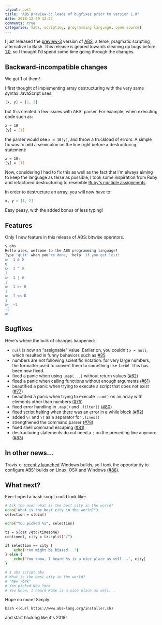 ```yaml
---
layout: post
title: "ABS preview-3: loads of bugfixes prior to version 1.0"
date: 2018-12-29 12:43
comments: true
categories: [abs, scripting, programming language, open source]
---
```


I just released the [preview-3](https://github.com/abs-lang/abs/releases/tag/preview-3) version of [ABS](https://www.abs-lang.org/), a terse, pragmatic
scripting alternative to Bash. This release is geared towards
cleaning up bugs before [1.0](https://github.com/abs-lang/abs/milestone/5), so I thought I'd spend some time
going through the changes.

<!-- more -->

## Backward-incompatible changes

We got 1 of them!

I first thought of implementing array destructuring with the
very same syntax JavaScript uses:

``` js
[x, y] = [1, 2]
```

but this created a few issues with ABS' parser. For example,
when executing code such as:

``` bash
x = 10
[y] = [1]
```

the parser would see `x = 10[y]`, and throw a truckload of 
errors. A simple fix was to add a semicolon on the line
right before a destructuring statement:

``` bash
x = 10;
[y] = [1]
```

Now, considering I had to fix this as well as the fact that
I'm always aiming to keep the language as terse as possible,
I took some inspiration from Ruby and refactored destructuring
to resemble [Ruby's multiple assignments](https://nathanhoad.net/ruby-multiple-assignment).

In order to destructure an array, you will now have to:

``` js
x, y = [1, 2]
```

Easy peasy, with the added bonus of less typing!

## Features

Only 1 new feature in this release of ABS: bitwise operators.

``` bash
$ abs
Hello alex, welcome to the ABS programming language!
Type 'quit' when you're done, 'help' if you get lost!
⧐  1 & 0
0
⧐  1 ^ 0
1
⧐  1 | 0
1
⧐  1 >> 0
1
⧐  1 << 0
1
⧐  ~1
-2
⧐  
```

## Bugfixes

Here's where the bulk of changes happened:

* `null` is now an "assignable" value. Earlier on, you couldn't `x = null`, which resulted in funny behaviors such as [#85](https://github.com/abs-lang/abs/issues/85)
* numbers are not following scientific notation: for very large numbers, the formatter used to convert them to something like `1e+06`. This has been now fixed.
* fixed a panic when using `.map(...)` without return values ([#62](https://github.com/abs-lang/abs/issues/62))
* fixed a panic when calling functions without enough arguments ([#61](https://github.com/abs-lang/abs/issues/61))
* beautified a panic when trying to execute a script that does not exist ([#77](https://github.com/abs-lang/abs/issues/77))
* beautified a panic when trying to execute `.sum()` on an array with elements other than numbers ([#75](https://github.com/abs-lang/abs/issues/75))
* fixed error handling in `.map()` and `.filter()` ([#80](https://github.com/abs-lang/abs/issues/80))
* fixed script halting when there was an error in a while block ([#82](https://github.com/abs-lang/abs/issues/82))
* added `\r` and `\f` as a separator for `.lines()`
* strengthened the command parser ([#78](https://github.com/abs-lang/abs/issues/78))
* fixed shell command escaping ([#81](https://github.com/abs-lang/abs/issues/81))
* destructuring statements do not need a `;` on the preceding line anymore ([#83](https://github.com/abs-lang/abs/issues/83))

## In other news...

Travis-ci [recently launched](https://blog.travis-ci.com/2018-10-11-windows-early-release) Windows builds,
so I took the opportunity to configure ABS' builds on Linux, OSX and Windows ([#88](https://github.com/abs-lang/abs/issues/88)).

## What next?

Ever hoped a bash script could look like:

``` bash
# Ask the user what is the best city in the world!
echo("What is the best city in the world?")
selection = stdin()

echo("You picked %s", selection)

tz = $(cat /etc/timezone)
continent, city = tz.split("/")

if selection == city {
    echo("You might be biased...")
} else {
    echo("You know, I heard %s is a nice place as well...", city)
}

# $ abs script.abs
# What is the best city in the world?
# "New York"
# You picked New York
# You know, I heard Rome is a nice place as well...
```

Hope no more! Simply

```
bash <(curl https://www.abs-lang.org/installer.sh)
```

and start hacking like it's 2018!